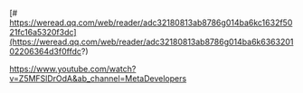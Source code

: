 [# https://weread.qq.com/web/reader/adc32180813ab8786g014ba6kc1632f5021fc16a5320f3dc](https://weread.qq.com/web/reader/adc32180813ab8786g014ba6k636320102206364d3f0ffdc?)


https://www.youtube.com/watch?v=Z5MFSlDrOdA&ab_channel=MetaDevelopers